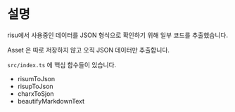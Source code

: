 # 설명

risu에서 사용중인 데이터를 JSON 형식으로 확인하기 위해 일부 코드를 추출했습니다.

Asset 은 따로 저장하지 않고 오직 JSON 데이터만 추출합니다.

`src/index.ts` 에 핵심 함수들이 있습니다.

- risumToJson
- risupToJson
- charxToSjon
- beautifyMarkdownText
